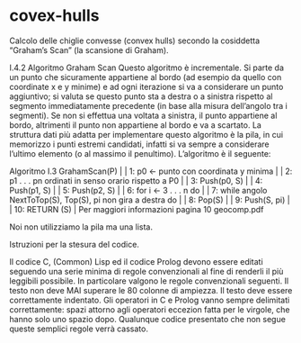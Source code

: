# covex-hulls
Calcolo delle chiglie convesse (convex hulls) secondo la cosiddetta “Graham’s Scan” (la scansione di Graham).

I.4.2 Algoritmo Graham Scan
Questo algoritmo è incrementale. Si parte da un punto che sicuramente appartiene al
bordo (ad esempio da quello con coordinate x e y minime) e ad ogni iterazione si va a
considerare un punto aggiuntivo; si valuta se questo punto sta a destra o a sinistra rispetto
al segmento immediatamente precedente (in base alla misura dell’angolo tra i segmenti).
Se non si effettua una voltata a sinistra, il punto appartiene al bordo, altrimenti il punto
non appartiene al bordo e va a scartato.
La struttura dati più adatta per implementare questo algoritmo è la pila, in cui memorizzo
i punti estremi candidati, infatti si va sempre a considerare l’ultimo elemento (o
al massimo il penultimo).
L’algoritmo è il seguente:

Algoritmo I.3 GrahamScan(P)
|
|    1: p0 ← punto con coordinata y minima
|
|    2: p1 . . . pn ordinati in senso orario rispetto a P0
|
|    3: Push(p0, S)
|
|    4: Push(p1, S)
|
|    5: Push(p2, S)
|
|    6: for i ← 3 . . . n do
|
|    7:      while angolo NextToTop(S), Top(S), pi non gira a destra do
|
|    8:          Pop(S)
|
|    9:      Push(S, pi)
|
|   10: RETURN (S)
|
Per maggiori informazioni pagina 10 geocomp.pdf

Noi non utilizziamo la pila ma una lista.







Istruzioni per la stesura del codice.

Il codice C, (Common) Lisp ed il codice Prolog devono essere editati seguendo una serie minima di regole convenzionali al fine di renderli il più leggibili possibile. In particolare valgono le regole convenzionali seguenti.
Il testo non deve MAI superare le 80 colonne di ampiezza.
Il testo deve essere correttamente indentato.
Gli operatori in C e Prolog vanno sempre delimitati correttamente: spazi attorno agli operatori eccezion fatta per le virgole, che hanno solo uno spazio dopo.
Qualunque codice presentato che non segue queste semplici regole verrà cassato.
